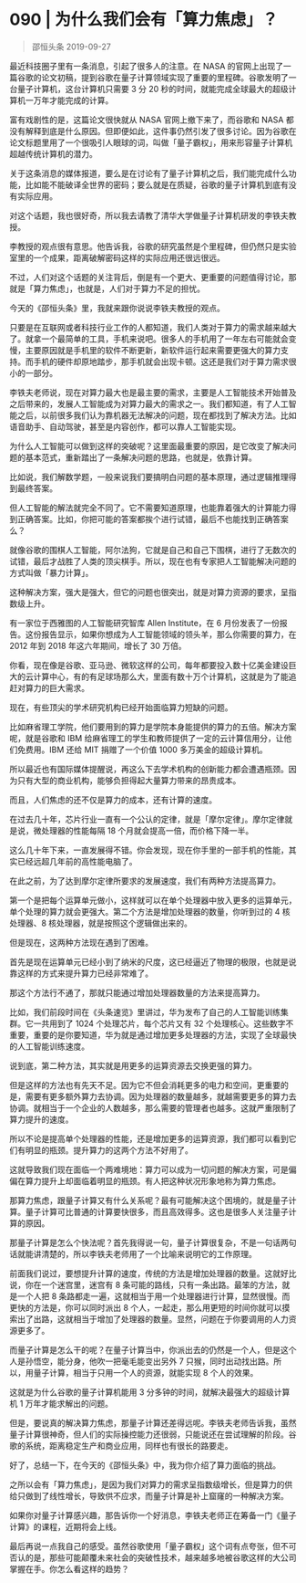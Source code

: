 # 090 | 为什么我们会有「算力焦虑」？
> 邵恒头条
2019-09-27

最近科技圈子里有一条消息，引起了很多人的注意。在 NASA 的官网上出现了一篇谷歌的论文初稿，提到谷歌在量子计算领域实现了重要的里程碑。谷歌发明了一台量子计算机，这台计算机只需要 3 分 20 秒的时间，就能完成全球最大的超级计算机一万年才能完成的计算。

富有戏剧性的是，这篇论文很快就从 NASA 官网上撤下来了，而谷歌和 NASA 都没有解释到底是什么原因。但即便如此，这件事仍然引发了很多讨论。因为谷歌在论文标题里用了一个很吸引人眼球的词，叫做「量子霸权」，用来形容量子计算机超越传统计算机的潜力。

关于这条消息的媒体报道，要么是在讨论有了量子计算机之后，我们能完成什么功能，比如能不能破译全世界的密码；要么就是在质疑，谷歌的量子计算机到底有没有实际应用。

对这个话题，我也很好奇，所以我去请教了清华大学做量子计算机研发的李铁夫教授。

李教授的观点很有意思。他告诉我，谷歌的研究虽然是个里程碑，但仍然只是实验室里的一个成果，距离破解密码这样的实际应用还很远很远。

不过，人们对这个话题的关注背后，倒是有一个更大、更重要的问题值得讨论，那就是「算力焦虑」，也就是，人们对于算力不足的担忧。

今天的《邵恒头条》里，我就来跟你说说李铁夫教授的观点。

只要是在互联网或者科技行业工作的人都知道，我们人类对于算力的需求越来越大了。就拿一个最简单的工具，手机来说吧。很多人的手机用了一年左右可能就会变慢，主要原因就是手机里的软件不断更新，新软件运行起来需要更强大的算力支持。而手机的硬件却原地踏步，那手机就会出现卡顿。这还是我们对于算力需求很小的一部分。

李铁夫老师说，现在对算力最大也是最主要的需求，主要是人工智能技术开始普及之后带来的，发展人工智能成为对算力最大的需求之一。我们都知道，有了人工智能之后，以前很多我们认为靠机器无法解决的问题，现在都找到了解决方法。比如语音助手、自动驾驶，甚至是内容创作，都可以靠人工智能实现。

为什么人工智能可以做到这样的突破呢？这里面最重要的原因，是它改变了解决问题的基本范式，重新踏出了一条解决问题的思路，也就是，依靠计算。

比如说，我们解数学题，一般来说我们要搞明白问题的基本原理，通过逻辑推理得到最终答案。

但人工智能的解法就完全不同了。它不需要知道原理，也能靠着强大的计算能力得到正确答案。比如，你把可能的答案都挨个进行试错，最后不也能找到正确答案么？

就像谷歌的围棋人工智能，阿尔法狗，它就是自己和自己下围棋，进行了无数次的试错，最后才战胜了人类的顶尖棋手。所以，现在也有专家把人工智能解决问题的方式叫做「暴力计算」。

这种解决方案，强大是强大，但它的问题也很突出，就是对算力资源的要求，呈指数级上升。

有一家位于西雅图的人工智能研究智库 Allen Institute，在 6 月份发表了一份报告。这份报告显示，如果你想成为人工智能领域的领头羊，那么你需要的算力，在 2012 年到 2018 年这六年期间，增长了 30 万倍。

你看，现在像是谷歌、亚马逊、微软这样的公司，每年都要投入数十亿美金建设巨大的云计算中心，有的有足球场那么大，里面有数十万个计算机，这就是为了能追赶对算力的巨大需求。

现在，有些顶尖的学术研究机构已经开始面临算力短缺的问题。

比如麻省理工学院，他们要用到的算力是学院本身能提供的算力的五倍。解决方案呢，就是谷歌和 IBM 给麻省理工的学生和教师提供了一定的云计算信用分，让他们免费用。IBM 还给 MIT 捐赠了一个价值 1000 多万美金的超级计算机。

所以最近也有国际媒体提醒说，再这么下去学术机构的创新能力都会遭遇瓶颈。因为只有大型的商业机构，能够负担得起大量算力带来的昂贵成本。

而且，人们焦虑的还不仅是算力的成本，还有计算的速度。

在过去几十年，芯片行业一直有一个公认的定律，就是「摩尔定律」。摩尔定律就是说，微处理器的性能每隔 18 个月就会提高一倍，而价格下降一半。

这么几十年下来，一直发展得不错。你会发现，现在你手里的一部手机的性能，其实已经远超几年前的高性能电脑了。

在此之前，为了达到摩尔定律所要求的发展速度，我们有两种方法提高算力。

第一个是把每个运算单元做小，这样就可以在单个处理器中放入更多的运算单元，单个处理的算力就会更强大。第二个方法是增加处理器的数量，你听到过的 4 核处理器、8 核处理器，就是按照这个逻辑做出来的。

但是现在，这两种方法现在遇到了困难。

首先是现在运算单元已经小到了纳米的尺度，这已经逼近了物理的极限，也就是说靠这样的方式来提升算力已经非常难了。

那这个方法行不通了，那就只能通过增加处理器数量的方法来提高算力。

比如，我们前段时间在《头条速览》里讲过，华为发布了自己的人工智能训练集群。它一共用到了 1024 个处理芯片，每个芯片又有 32 个处理核心。这些数字不重要，重要的是你要知道，华为就是通过增加更多处理器的方法，实现了全球最快的人工智能训练速度。

说到底，第二种方法，其实就是用更多的运算资源去交换更强的算力。

但是这样的方法也有先天不足。因为它不但会消耗更多的电力和空间，更重要的是，需要有更多额外算力去协调。因为处理器的数量越多，就越需要更多的算力去协调。就相当于一个企业的人数越多，那么需要的管理者也越多。这就严重限制了算力提升的速度。

所以不论是提高单个处理器的性能，还是增加更多的运算资源，我们都可以看到它们有明显的瓶颈。提升算力的这两个方法不好用了。

这就导致我们现在面临一个两难境地：算力可以成为一切问题的解决方案，可是偏偏在算力提升上却面临着明显的瓶颈。有人把这种状况形象地称为算力焦虑。

那算力焦虑，跟量子计算又有什么关系呢？最有可能解决这个困境的，就是量子计算。量子计算可比普通的计算要快很多，而且高效得多。这也是很多人关注量子计算的原因。

那量子计算是怎么个快法呢？首先我得说一句，量子计算很复杂，不是一句话两句话就能讲清楚的，所以李铁夫老师用了一个比喻来说明它的工作原理。

前面我们说过，要想提升计算的速度，传统的方法是增加处理器的数量。这就好比说，你在一个迷宫里，迷宫有 8 条可能的路线，只有一条出路。最笨的方法，就是一个人把 8 条路都走一遍，这就相当于用一个处理器进行计算，显然很慢。而更快的方法是，你可以同时派出 8 个人，一起走，那么用更短的时间你就可以摸索出了出路，这就相当于增加了处理器的数量。显然，问题在于你要调用的人力资源更多了。

而量子计算是怎么干的呢？在量子计算当中，你派出去的仍然是一个人，但是这个人是孙悟空，能分身，他吹一把毫毛能变出另外 7 只猴，同时出动找出路。所以，用量子计算，相当于只用一个人的资源，就能实现 8 个人的效果。

这就是为什么谷歌的量子计算机能用 3 分多钟的时间，就解决最强大的超级计算机 1 万年才能求解出的问题。

但是，要说真的解决算力焦虑，那量子计算还差得远呢。李铁夫老师告诉我，虽然量子计算很神奇，但人们的实际操控能力还很弱，只能说还在尝试理解的阶段。谷歌的系统，距离稳定生产和商业应用，同样也有很长的路要走。

好了，总结一下，在今天的《邵恒头条》中，我为你介绍了算力面临的挑战。

之所以会有「算力焦虑」，是因为我们对算力的需求呈指数级增长，但是算力的供给只做到了线性增长，导致供不应求，而量子计算是补上窟窿的一种解决方案。

如果你对量子计算感兴趣，那告诉你一个好消息，李铁夫老师正在筹备一门《量子计算》的课程，近期将会上线。

最后再说一点我自己的感受。虽然谷歌使用「量子霸权」这个词有点夸张，但不可否认的是，那些可能颠覆未来社会的突破性技术，越来越多地被谷歌这样的大公司掌握在手。你怎么看这样的趋势？

